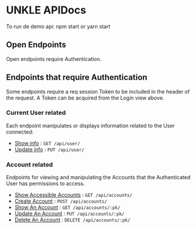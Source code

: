 # UNKLE APIDocs

To run de demo api: npm start or yarn start

## Open Endpoints

Open endpoints require Authentication.

## Endpoints that require Authentication

Some endpoints require a req session Token to be included in the header of the
request. A Token can be acquired from the Login view above.

### Current User related

Each endpoint manipulates or displays information related to the User connected:

* [Show info](docs/user.md) : `GET /api/user/`
* [Update info](user/put.md) : `PUT /api/user/`

### Account related

Endpoints for viewing and manipulating the Accounts that the Authenticated User
has permissions to access.

* [Show Accessible Accounts](accounts/get.md) : `GET /api/accounts/`
* [Create Account](accounts/post.md) : `POST /api/accounts/`
* [Show An Account](accounts/pk/get.md) : `GET /api/accounts/:pk/`
* [Update An Account](accounts/pk/put.md) : `PUT /api/accounts/:pk/`
* [Delete An Account](accounts/pk/delete.md) : `DELETE /api/accounts/:pk/`
